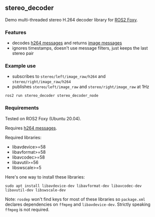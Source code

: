 ## stereo_decoder

Demo multi-threaded stereo H.264 decoder library for [ROS2 Foxy](https://docs.ros.org/en/foxy/).

### Features
* decodes [h264 messages](https://github.com/clydemcqueen/h264_image_transport) and returns
[image messages](https://index.ros.org/p/sensor_msgs/) 
* ignores timestamps, doesn't use message filters, just keeps the last stereo pair

### Example use
* subscribes to `stereo/left/image_raw/h264` and `stereo/right/image_raw/h264`
* publishes `stereo/left/image_raw` and `stereo/right/image_raw` at 1Hz

~~~
ros2 run stereo_decoder stereo_decoder_node
~~~

### Requirements

Tested on ROS2 Foxy (Ubuntu 20.04).

Requires [h264 messages](https://github.com/clydemcqueen/h264_image_transport).

Required libraries:
* libavdevice>=58
* libavformat>=58
* libavcodec>=58
* libavutil>=56
* libswscale>=5

Here's one way to install these libraries:
~~~
sudo apt install libavdevice-dev libavformat-dev libavcodec-dev libavutil-dev libswscale-dev
~~~

Note: `rosdep` won't find keys for most of these libraries so `package.xml` declares
dependencies on `ffmpeg` and `libavdevice-dev`. Strictly speaking `ffmpeg` is not required.